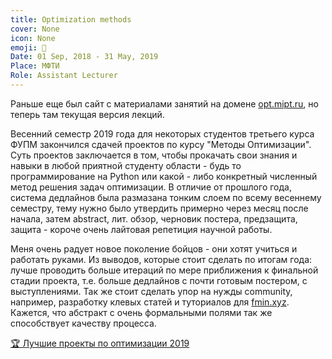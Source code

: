 ```yaml
---
title: Optimization methods
cover: None
icon: None
emoji: 🚁
Date: 01 Sep, 2018 - 31 May, 2019
Place: МФТИ
Role: Assistant Lecturer
---
```


Раньше еще был сайт с материалами занятий на домене [opt.mipt.ru](http://opt.mipt.ru/), но теперь там текущая версия лекций.

Весенний семестр 2019 года для некоторых студентов третьего курса ФУПМ закончился сдачей проектов по курсу "Методы Оптимизации". Суть проектов заключается в том, чтобы прокачать свои знания и навыки в любой приятной студенту области - будь то программирование на Python или какой - либо конкретный численный метод решения задач оптимизации. В отличие от прошлого года, система дедлайнов была размазана тонким слоем по всему весеннему семестру, тему нужно было утвердить примерно через месяц после начала, затем abstract, лит. обзор, черновик постера, предзащита, защита - короче очень лайтовая репетиция научной работы.

Меня очень радует новое поколение бойцов - они хотят учиться и работать руками. Из выводов, которые стоит сделать по итогам года: лучше проводить больше итераций по мере приближения к финальной стадии проекта, т.е. больше дедлайнов с почти готовым постером, с выступлениями. Так же стоит сделать упор на нужды community, например, разработку клевых статей и туториалов для [fmin.xyz](https://fmin.xyz/). Кажется, что абстракт с очень формальными полями так же способствует качеству процесса.

[🏆 Лучшие проекты по оптимизации 2019](https://merkulov.top/Teaching/Optimization_methods/Optimization_methods____/Лучшие_проекты_по_оптимизации_2019)
